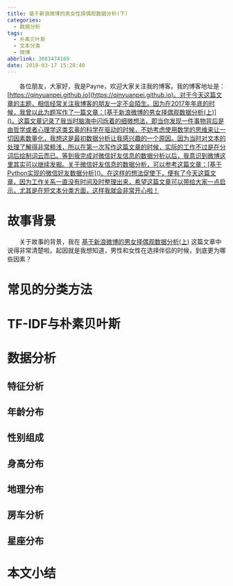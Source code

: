 ```yaml
---
title: 基于新浪微博的男女性择偶观数据分析(下)
categories:
  - 数据分析
tags:
  - 朴素贝叶斯
  - 文本分类
  - 微博
abbrlink: 3083474169
date: 2018-03-17 15:28:40
---
```

&emsp;&emsp;各位朋友，大家好，我是Payne，欢迎大家关注我的博客。我的博客地址是：[https://qinyuanpei.github.io](https://qinyuanpei.github.io)。对于今天这篇文章的主题，相信经常关注我博客的朋友一定不会陌生。因为在2017年年底的时候，我曾以此为题写作了一篇文章：[基于新浪微博的男女择偶观数据分析(上)]()。这篇文章记录了我当时脑海中闪烁着的细微想法，即当你发现一件事物背后是由哲学或者心理学这类玄奥的科学在驱动的时候，不妨考虑使用数学的思维来让一切因素数量化，我想这是最初数据分析让我感兴趣的一个原因。因为当时对文本的处理了解得非常粗浅，所以在第一次写作这篇文章的时候，实际的工作不过是在分词后绘制词云而已。等到我完成对微信好友信息的数据分析以后，我意识到微博这里其实可以继续发掘。关于微信好友信息的数据分析，可以参考这篇文章：[基于Python实现的微信好友数据分析]()。在这样的想法促使下，便有了今天这篇文章，因为工作关系一直没有时间及时整理出来，希望这篇文章可以带给大家一点启示，尤其是在短文本分类方面，这样我就会非常开心啦！

# 故事背景
&emsp;&emsp;关于故事的背景，我在 [基于新浪微博的男女择偶观数据分析(上)]() 这篇文章中说得非常清楚啦。起因就是我想知道，男性和女性在选择伴侣的时候，到底更为哪些因素？

# 常见的分类方法

# TF-IDF与朴素贝叶斯

# 数据分析

## 特征分析

## 年龄分布

## 性别组成

## 身高分布

## 地理分布

## 房车分析

## 星座分布

# 本文小结




